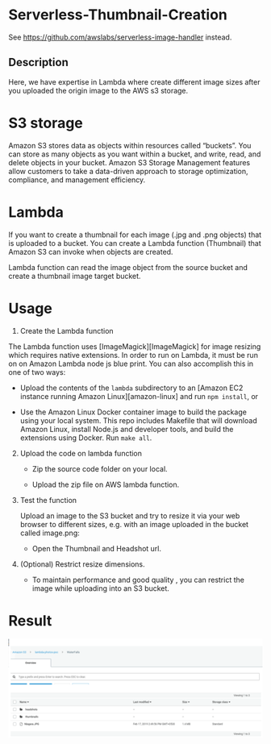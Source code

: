 # Serverless-Thumbnail-Creation

See https://github.com/awslabs/serverless-image-handler instead.

## Description

Here, we have expertise in Lambda where create different image sizes after you uploaded the origin image to the AWS s3 storage.

# S3 storage

Amazon S3 stores data as objects within resources called “buckets”. You can store as many objects as you want within a bucket, and write, read, and delete objects in your bucket. Amazon S3 Storage Management features allow customers to take a data-driven approach to storage optimization, compliance, and management efficiency. 

# Lambda  

If you want to create a thumbnail for each image (.jpg and .png objects) that is uploaded to a bucket. You can create a Lambda function (Thumbnail) that Amazon S3 can invoke when objects are created.

Lambda function can read the image object from the source bucket and create a thumbnail image target bucket.

# Usage

1. Create the Lambda function

The Lambda function uses [ImageMagick][ImageMagick] for image resizing which requires
   native extensions. In order to run on Lambda, it must be run on on Amazon
   Lambda node js blue print. You can also accomplish this in one of two ways:

   - Upload the contents of the `lambda` subdirectory to an [Amazon EC2 instance
     running Amazon Linux][amazon-linux] and run `npm install`, or

   - Use the Amazon Linux Docker container image to build the package using your
     local system. This repo includes Makefile that will download Amazon Linux,
     install Node.js and developer tools, and build the extensions using Docker.
     Run `make all`.

2. Upload the code on lambda function

    - Zip the source code folder on your local.

    - Upload the zip file on AWS lambda function.

3. Test the function

    Upload an image to the S3 bucket and try to resize it via your web browser to different sizes, e.g. with an image uploaded in the bucket called image.png:

    - Open the Thumbnail and Headshot url.

4. (Optional) Restrict resize dimensions.

    - To maintain performance and good quality , you can restrict the image while uploading into an S3 bucket.


# Result

   ![S3-Thumbnail-Creation](https://github.com/sumit1khandelwal/serverless-thumbnail-creation/blob/develop/v1/S3-Thumbnail-Creation.png)
